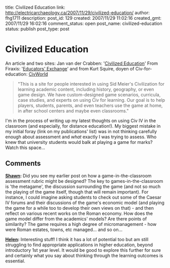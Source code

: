 title: Civilized Education
link: http://electricarchaeology.ca/2007/11/29/civilized-education/
author: fhg1711
description: 
post_id: 129
created: 2007/11/29 11:02:16
created_gmt: 2007/11/29 16:02:16
comment_status: open
post_name: civilized-education
status: publish
post_type: post

# Civilized Education

An article and two sites: Jan van der Crabben: '[Civilized Education](http://planetcivilization.gamespy.com/View.php?view=Articles.Detail&id=22)' From Firaxis: '[Educators' Exchange](http://www.firaxis.com/educators/)' and from Kurt Squire, doyen of Civ-for-education: [CivWorld](http://civworld.gameslearningsociety.org/)

> "This is a site for people interested in using Sid Meier's Civilization for learning academic content, including history, geography, or even game design. We have custom-designed game scenarios, curricula, case studies, and experts on using Civ for learning. Our goal is to help players, students, parents, and even teachers use the game at home, in after school centers and maybe even classrooms."

I'm in the process of writing up my latest thoughts on using Civ IV in the classroom (and especially, for distance education!). My biggest mistake in my initial foray (link on my publications' list) was in not thinking carefully enough about assessment and _what_ exactly I was trying to assess. Who knew that university students would balk at playing a game for marks? Watch this space...

## Comments

**[Shawn](#229 "2007-11-30 10:14:45"):** Did you see my earlier post on how a game-in-the-classroom assessment rubric might be designed? The key to games-in-the-classroom is 'the metagame', the discussion surrounding the game (and not so much the playing of the game itself, though that will remain important). For instance, I could imagine asking students to check out some of the Caesar IV forums and their discussions of the game's economic model (and playing the game for a while too to develop their own views on that) - and then reflect on various recent works on the Roman economy. How does the game model differ from the academics' models? Are there points of similarity? The game requires a high degree of micromanagement - how were Roman estates, towns, etc managed... and so on...

**[Helen](#225 "2007-11-30 09:06:59"):** Interesting stuff! I think it has a lot of potential too but am still struggling to find appropriate applications in higher education, beyond introductory 1st year level. It would be good to explore this further for sure and certainly what you say about thinking through the learning outcomes is essential.

